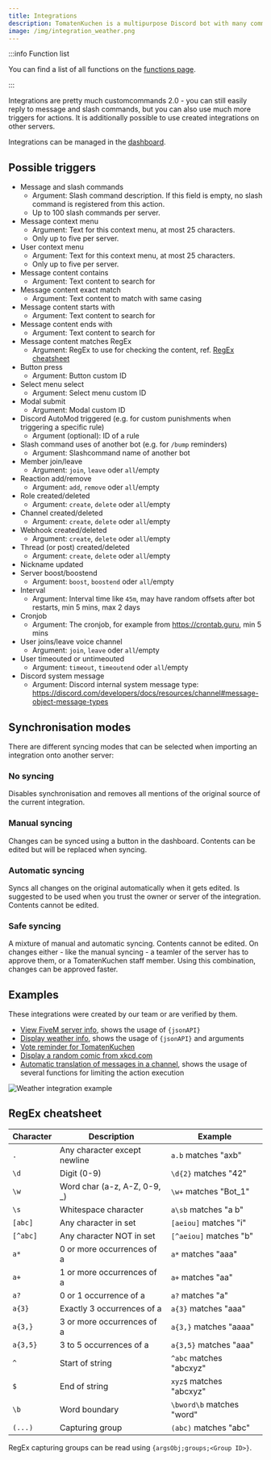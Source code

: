 ```yaml
---
title: Integrations
description: TomatenKuchen is a multipurpose Discord bot with many common and innovative features for your server. This page explains the basic setup of integrations, the better version of customcommands.
image: /img/integration_weather.png
---
```


:::info Function list

You can find a list of all functions on the [functions page](/category/action-functions).

:::

Integrations are pretty much customcommands 2.0 - you can still easily reply to message and slash commands, but you can also use much more triggers for actions.
It is additionally possible to use created integrations on other servers.

Integrations can be managed in the [dashboard](https://tomatenkuchen.com/dashboard/integrations).

## Possible triggers

- Message and slash commands
	- Argument: Slash command description. If this field is empty, no slash command is registered from this action.
	- Up to 100 slash commands per server.
- Message context menu
	- Argument: Text for this context menu, at most 25 characters.
	- Only up to five per server.
- User context menu
	- Argument: Text for this context menu, at most 25 characters.
	- Only up to five per server.
- Message content contains
	- Argument: Text content to search for
- Message content exact match
	- Argument: Text content to match with same casing
- Message content starts with
	- Argument: Text content to search for
- Message content ends with
	- Argument: Text content to search for
- Message content matches RegEx
	- Argument: RegEx to use for checking the content, ref. [RegEx cheatsheet](#regex-cheatsheet)
- Button press
	- Argument: Button custom ID
- Select menu select
	- Argument: Select menu custom ID
- Modal submit
	- Argument: Modal custom ID
- Discord AutoMod triggered (e.g. for custom punishments when triggering a specific rule)
	- Argument (optional): ID of a rule
- Slash command uses of another bot (e.g. for `/bump` reminders)
	- Argument: Slashcommand name of another bot
- Member join/leave
	- Argument: `join`, `leave` oder `all`/empty
- Reaction add/remove
	- Argument: `add`, `remove` oder `all`/empty
- Role created/deleted
	- Argument: `create`, `delete` oder `all`/empty
- Channel created/deleted
	- Argument: `create`, `delete` oder `all`/empty
- Webhook created/deleted
	- Argument: `create`, `delete` oder `all`/empty
- Thread (or post) created/deleted
	- Argument: `create`, `delete` oder `all`/empty
- Nickname updated
- Server boost/boostend
	- Argument: `boost`, `boostend` oder `all`/empty
- Interval
	- Argument: Interval time like `45m`, may have random offsets after bot restarts, min 5 mins, max 2 days
- Cronjob
	- Argument: The cronjob, for example from https://crontab.guru, min 5 mins
- User joins/leave voice channel
	- Argument: `join`, `leave` oder `all`/empty
- User timeouted or untimeouted
	- Argument: `timeout`, `timeoutend` oder `all`/empty
- Discord system message
	- Argument: Discord internal system message type: https://discord.com/developers/docs/resources/channel#message-object-message-types

## Synchronisation modes

There are different syncing modes that can be selected when importing an integration onto another server:

### No syncing

Disables synchronisation and removes all mentions of the original source of the current integration.

### Manual syncing

Changes can be synced using a button in the dashboard. Contents can be edited but will be replaced when syncing.

### Automatic syncing

Syncs all changes on the original automatically when it gets edited. Is suggested to be used when you trust the owner or server of the integration. Contents cannot be edited.

### Safe syncing

A mixture of manual and automatic syncing. Contents cannot be edited. On changes either - like the manual syncing - a teamler of the server has to approve them, or a TomatenKuchen staff member. Using this combination, changes can be approved faster.

## Examples

These integrations were created by our team or are verified by them.

- [View FiveM server info](https://tomatenkuchen.com/dashboard/integrations?info=fivem), shows the usage of `{jsonAPI}`
- [Display weather info](https://tomatenkuchen.com/dashboard/integrations?info=weather), shows the usage of `{jsonAPI}` and arguments
- [Vote reminder for TomatenKuchen](https://tomatenkuchen.com/dashboard/integrations?info=vote-reminder)
- [Display a random comic from xkcd.com](https://tomatenkuchen.com/dashboard/integrations?info=xkcd)
- [Automatic translation of messages in a channel](https://tomatenkuchen.com/dashboard/integrations?info=autotranslate), shows the usage of several functions for limiting the action execution

![Weather integration example](/img/integration_weather.png)

## RegEx cheatsheet

| Character | Description                  | Example                   |
|-----------|------------------------------|---------------------------|
| `.`       | Any character except newline | `a.b` matches "axb"       |
| `\d`      | Digit (0-9)                  | `\d{2}` matches "42"      |
| `\w`      | Word char (a-z, A-Z, 0-9, _) | `\w+` matches "Bot_1"     |
| `\s`      | Whitespace character         | `a\sb` matches "a b"      |
| `[abc]`   | Any character in set         | `[aeiou]` matches "i"     |
| `[^abc]`  | Any character NOT in set     | `[^aeiou]` matches "b"    |
| `a*`      | 0 or more occurrences of a   | `a*` matches "aaa"        |
| `a+`      | 1 or more occurrences of a   | `a+` matches "aa"         |
| `a?`      | 0 or 1 occurrence of a       | `a?` matches "a"          |
| `a{3}`    | Exactly 3 occurrences of a   | `a{3}` matches "aaa"      |
| `a{3,}`   | 3 or more occurrences of a   | `a{3,}` matches "aaaa"    |
| `a{3,5}`  | 3 to 5 occurrences of a      | `a{3,5}` matches "aaa"    |
| `^`       | Start of string              | `^abc` matches "abcxyz"   |
| `$`       | End of string                | `xyz$` matches "abcxyz"   |
| `\b`      | Word boundary                | `\bword\b` matches "word" |
| `(...)`   | Capturing group              | `(abc)` matches "abc"     |

RegEx capturing groups can be read using `{argsObj;groups;<Group ID>}`.
